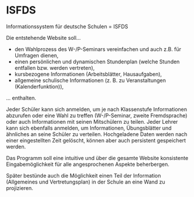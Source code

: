 # ISFDS

Informationssystem für deutsche Schulen = ISFDS

Die entstehende Website soll...
  * den Wahlprozess des W-/P-Seminars vereinfachen und auch z.B. für Umfragen dienen,
  * einen persönlichen und dynamischen Stundenplan (welche Stunden entfallen bzw. werden vertreten),
  * kursbezogene Informationen (Arbeitsblätter, Hausaufgaben),
  * allgemeine schulische Informationen (z. B. zu Veranstaltungen (Kalenderfunktion)),

... enthalten.
  
Jeder Schüler kann sich anmelden, um je nach Klassenstufe Informationen abzurufen
oder eine Wahl zu treffen (W-/P-Seminar, zweite Fremdsprache) oder auch Informationen
mit seinen Mitschülern zu teilen.
Jeder Lehrer kann sich ebenfalls anmelden, um Informationen, Übungsblätter
und ähnliches an seine Schüler zu verteilen.
Hochgeladene Daten werden nach einer eingestellten Zeit gelöscht,
können aber auch persistent gespeichert werden.

Das Programm soll eine intuitive und über die gesamte Website konsistente
Eingabemöglichkeit für alle angesprochenen Aspekte beherbergen. 

Später bestünde auch die Möglichkeit einen Teil der Information
(Allgemeines und Vertretungsplan) in der Schule an eine Wand
zu projizieren.
